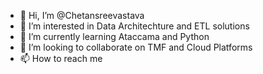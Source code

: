 - 👋 Hi, I’m @Chetansreevastava
- 👀 I’m interested in Data Architechture and ETL solutions
- 🌱 I’m currently learning Ataccama and Python
- 💞️ I’m looking to collaborate on TMF and Cloud Platforms
- 📫 How to reach me

<!---
Chetansreevastava/Chetansreevastava is a ✨ special ✨ repository because its `README.md` (this file) appears on your GitHub profile.
You can click the Preview link to take a look at your changes.
--->
